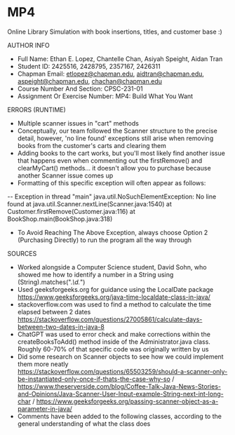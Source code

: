 # MP4
Online Library Simulation with book insertions, titles, and customer base :)

AUTHOR INFO

- Full Name: Ethan E. Lopez, Chantelle Chan, Asiyah Speight, Aidan Tran
- Student ID: 2425516, 2428795, 2357167, 2426311
- Chapman Email: etlopez@chapman.edu, aidtran@chapman.edu, aspeight@chapman.edu, chachan@chapman.edu
- Course Number And Section: CPSC-231-01
- Assignment Or Exercise Number: MP4: Build What You Want

ERRORS (RUNTIME)

- Multiple scanner issues in "cart" methods
- Conceptually, our team followed the Scanner structure to the precise detail, however, 'no line found' exceptions still arise when removing books from the customer's carts and clearing them
- Adding books to the cart works, but you'll most likely find another issue that happens even when commenting out the firstRemove() and clearMyCart() methods... it doesn't allow you to purchase because another Scanner issue comes up
- Formatting of this specific exception will often appear as follows:

-- Exception in thread "main" java.util.NoSuchElementException: No line found
        at java.util.Scanner.nextLine(Scanner.java:1540)
        at Customer.firstRemove(Customer.java:116)
        at BookShop.main(BookShop.java:318)

- To Avoid Reaching The Above Exception, always choose Option 2 (Purchasing Directly) to run the program all the way through

SOURCES

- Worked alongside a Computer Science student, David Sohn, who showed me how to identify a number in a String using (String).matches(".*\\d.*")
- Used geeksforgeeks.org for guidance using the LocalDate package
     https://www.geeksforgeeks.org/java-time-localdate-class-in-java/
- stackoverflow.com was used to find a method to calculate the time elapsed between 2 dates
     https://stackoverflow.com/questions/27005861/calculate-days-between-two-dates-in-java-8
- ChatGPT was used to error check and make corrections within the createBooksToAdd() method inside of the Administrator.java class. 
     Roughly 60-70% of that specific code was originally written by us
- Did some research on Scanner objects to see how we could implement them more neatly
     https://stackoverflow.com/questions/65503259/should-a-scanner-only-be-instantiated-only-once-if-thats-the-case-why-so / 
     https://www.theserverside.com/blog/Coffee-Talk-Java-News-Stories-and-Opinions/Java-Scanner-User-Input-example-String-next-int-long-char / 
     https://www.geeksforgeeks.org/passing-scanner-object-as-a-parameter-in-java/
- Comments have been added to the following classes, according to the general understanding of what the class does
